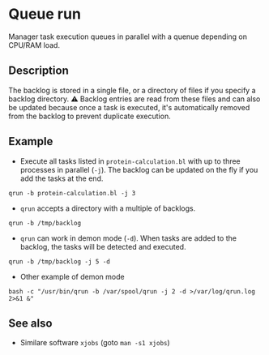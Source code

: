 # Queue run

Manager task execution queues in parallel with a quenue depending on CPU/RAM load.

## Description

The backlog is stored in a single file, or a directory of files if you specify a backlog directory. ⚠ Backlog entries are read from these files and can also be updated because once a task is executed, it's automatically removed from the backlog to prevent duplicate execution.

## Example

* Execute all tasks listed in `protein-calculation.bl` with up to three processes in parallel (`-j`). The backlog can be updated on the fly if you add the tasks at the end.

```shell
qrun -b protein-calculation.bl -j 3
```

* `qrun` accepts a directory with a multiple of backlogs.

```shell
qrun -b /tmp/backlog
```

* `qrun` can work in demon mode (`-d`). When tasks are added to the backlog, the tasks will be detected and executed.

```shell
qrun -b /tmp/backlog -j 5 -d
```


* Other example of demon mode

```shell
bash -c "/usr/bin/qrun -b /var/spool/qrun -j 2 -d >/var/log/qrun.log 2>&1 &"
```

## See also

- Similare software `xjobs` (goto `man -s1 xjobs`)